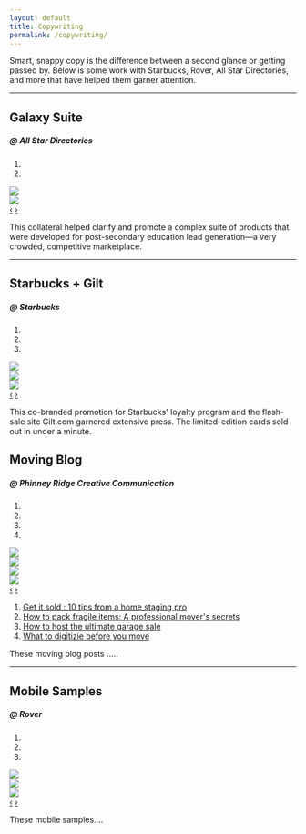 ```yaml
---
layout: default
title: Copywriting
permalink: /copywriting/
---
```


<div class="description">
  <p>Smart, snappy copy is the difference between a second glance or getting passed by. Below is some work with Starbucks, Rover, All Star Directories, and more that have helped them garner attention.</p>
</div>
<hr class="decorative" />

<!-- Galaxy Suite -->
<div class="piece">
  <div class="row">
    <div class="col-md-12 title">
      <h2>Galaxy Suite</h2>
      <h5>@ All Star Directories</h5>
    </div>
  </div>
  <div class="row">
    <div class="col-md-12">
      <div id="allstarCollateral" class="carousel slide">
        <!-- Indicator buttons -->
        <ol class="carousel-indicators">
          <li data-target="#allstarCollateral" data-slide-to="0" class="active"></li>
          <li data-target="#allstarCollateral" data-slide-to="1"></li>
        </ol>
        <!-- Carousel items -->
        <div class="carousel-inner">
          <div class="active item"><img src="pieces/allstar-collateral1.jpg" /></div>
          <div class="item"><img src="pieces/allstar-collateral2.png" /></div>
        </div>
        <!-- Carousel nav -->
        <a class="carousel-control left" href="#allstarCollateral" data-slide="prev">&lsaquo;</a>
        <a class="carousel-control right" href="#allstarCollateral" data-slide="next">&rsaquo;</a>
      </div>
    </div>
  </div>
  <div class="row">
    <div class="col-md-12">
      <div class="description">
        <p>This collateral helped clarify and promote a complex suite of products that were developed for post-secondary education lead generation&mdash;a very crowded, competitive marketplace.</p>
      </div>
    </div>
  </div>
</div>
<hr class="decorative" />

<!-- Gilt -->
<div class="piece">
  <div class="row">
    <div class="col-md-12 title">
      <h2>Starbucks + Gilt</h2>
      <h5>@ Starbucks</h5>
    </div>
  </div>
  <div class="row">
    <div class="col-md-12">
      <div id="starbucksGilt" class="carousel slide">
        <!-- Indicator buttons -->
        <ol class="carousel-indicators">
          <li data-target="#starbucksGilt" data-slide-to="0" class="active"></li>
          <li data-target="#starbucksGilt" data-slide-to="1"></li>
          <li data-target="#starbucksGilt" data-slide-to="2"></li>
        </ol>
        <!-- Carousel items -->
        <div class="carousel-inner">
          <div class="active item"><img src="pieces/starbucks-gilt1.png" /></div>
          <div class="item"><img src="pieces/starbucks-gilt2.png" /></div>
          <div class="item"><img src="pieces/starbucks-gilt3.png" /></div>
        </div>
        <!-- Carousel nav -->
        <a class="carousel-control left" href="#starbucksGilt" data-slide="prev">&lsaquo;</a>
        <a class="carousel-control right" href="#starbucksGilt" data-slide="next">&rsaquo;</a>
      </div>
    </div>
  </div>
  <div class="row">
    <div class="col-md-12">
      <div class="description">
        <p>This co-branded promotion for Starbucks' loyalty program and the flash-sale site Gilt.com garnered extensive press. The limited-edition cards sold out in under a minute. </p>
      </div>
    </div>
  </div>
</div>

<!-- Moving Blog -->
<div class="piece">
  <div class="row">
    <div class="col-md-12 title">
      <h2>Moving Blog</h2>
      <h5>@ Phinney Ridge Creative Communication</h5>
    </div>
  </div>
  <div class="row">
    <div class="col-md-12">
      <div id="movingBlog" class="carousel slide">
        <!-- Indicator buttons -->
        <ol class="carousel-indicators">
          <li data-target="#movingBlog" data-slide-to="0" class="active"></li>
          <li data-target="#movingBlog" data-slide-to="1"></li>
          <li data-target="#movingBlog" data-slide-to="2"></li>
          <li data-target="#movingBlog" data-slide-to="3"></li>
        </ol>
        <!-- Carousel items -->
        <div class="carousel-inner">
          <div class="active item">
            <a href="https://moving.bedbathandbeyond.com/what-to-digitize-before-you-move/" target="_blank"><img src="pieces/movingblog4.png" /></a>
          </div>
          <div class="item">
            <a href="https://moving.bedbathandbeyond.com/get-it-sold-10-tips-from-a-home-staging-pro/" target="_blank"><img src="pieces/movingblog1.png" /></a>
          </div>
          <div class="item">
            <a href="https://moving.bedbathandbeyond.com/how-to-pack-fragile-items-a-professional-movers-secrets/" target="_blank"><img src="pieces/movingblog2.png" /></a>
          </div>
          <div class="item">
            <a href="https://moving.bedbathandbeyond.com/how-to-host-the-ultimate-garage-sale/" target="_blank"><img src="pieces/movingblog3.png" /></a>
          </div>
        </div>
        <!-- Carousel nav -->
        <a class="carousel-control left" href="#movingBlog" data-slide="prev">&lsaquo;</a>
        <a class="carousel-control right" href="#movingBlog" data-slide="next">&rsaquo;</a>
      </div>
    </div>
  </div>
  <div class="row">
    <div class="col-md-12">
      <div class="description">
        <ol>
          <li><a href="https://moving.bedbathandbeyond.com/get-it-sold-10-tips-from-a-home-staging-pro/" target="_blank">Get it sold : 10 tips from a home staging pro</a></li>
          <li><a href="https://moving.bedbathandbeyond.com/how-to-pack-fragile-items-a-professional-movers-secrets/" target="_blank">How to pack fragile items: A professional mover's secrets</a></li>
          <li><a href="https://moving.bedbathandbeyond.com/how-to-host-the-ultimate-garage-sale/" target="_blank">How to host the ultimate garage sale</a></li>
          <li><a href="https://moving.bedbathandbeyond.com/what-to-digitize-before-you-move/" target="_blank">What to digitizie before you move</a></li>
        </ol>
        <p>These moving blog posts .....</p>
      </div>
    </div>
  </div>
</div>
<hr class="decorative" />

<!-- Rover Mobile -->
<div class="piece">
  <div class="row">
    <div class="col-md-12 title">
      <h2>Mobile Samples</h2>
      <h5>@ Rover</h5>
    </div>
  </div>
  <div class="row">
    <div class="col-md-12">
      <div id="roverMobile" class="carousel slide">
        <!-- Indicator buttons -->
        <ol class="carousel-indicators">
          <li data-target="#roverMobile" data-slide-to="0" class="active"></li>
          <li data-target="#roverMobile" data-slide-to="1"></li>
          <li data-target="#roverMobile" data-slide-to="2"></li>
        </ol>
        <!-- Carousel items -->
        <div class="carousel-inner">
          <div class="active item"><img src="pieces/rover-mobile1.png" /></div>
          <div class="item"><img src="pieces/rover-mobile2.png" /></div>
          <div class="item"><img src="pieces/rover-mobile3.png" /></div>
        </div>
        <!-- Carousel nav -->
        <a class="carousel-control left" href="#roverMobile" data-slide="prev">&lsaquo;</a>
        <a class="carousel-control right" href="#roverMobile" data-slide="next">&rsaquo;</a>
      </div>
    </div>
  </div>
  <div class="row">
    <div class="col-md-12">
      <div class="description">
        <p>These mobile samples....</p>
      </div>
    </div>
  </div>
</div>